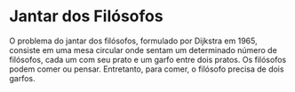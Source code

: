 # Jantar dos Filósofos
O problema do jantar dos filósofos, formulado por Dijkstra em 1965, consiste em uma mesa circular onde sentam um determinado número de filósofos, cada um com seu prato e um garfo entre dois pratos. Os filósofos podem comer ou pensar. Entretanto, para comer, o filósofo precisa de dois garfos.

